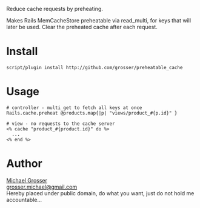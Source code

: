Reduce cache requests by preheating.

Makes Rails MemCacheStore preheatable via read_multi, for keys that will later be used.
Clear the preheated cache after each request.

# Install
    script/plugin install http://github.com/grosser/preheatable_cache

# Usage

    # controller - multi_get to fetch all keys at once
    Rails.cache.preheat @products.map{|p| "views/product_#{p.id}" }

    # view - no requests to the cache server
    <% cache "product_#{product.id}" do %>
      ...
    <% end %>


Author
======
[Michael Grosser](http://pragmatig.wordpress.com)  
grosser.michael@gmail.com  
Hereby placed under public domain, do what you want, just do not hold me accountable...